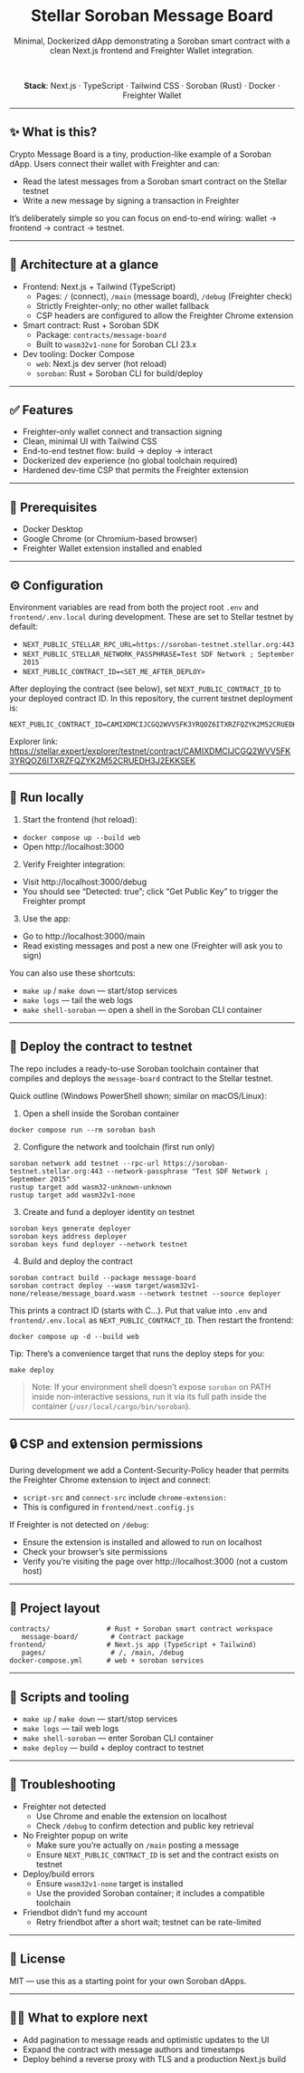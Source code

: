 <div align="center">

# Stellar Soroban Message Board

Minimal, Dockerized dApp demonstrating a Soroban smart contract with a clean Next.js frontend and Freighter Wallet integration.

<br/>

<strong>Stack</strong>: Next.js · TypeScript · Tailwind CSS · Soroban (Rust) · Docker · Freighter Wallet

</div>

---

## ✨ What is this?

Crypto Message Board is a tiny, production-like example of a Soroban dApp. Users connect their wallet with Freighter and can:

- Read the latest messages from a Soroban smart contract on the Stellar testnet
- Write a new message by signing a transaction in Freighter

It’s deliberately simple so you can focus on end-to-end wiring: wallet → frontend → contract → testnet.

---

## 🧭 Architecture at a glance

- Frontend: Next.js + Tailwind (TypeScript)
   - Pages: `/` (connect), `/main` (message board), `/debug` (Freighter check)
   - Strictly Freighter-only; no other wallet fallback
   - CSP headers are configured to allow the Freighter Chrome extension
- Smart contract: Rust + Soroban SDK
   - Package: `contracts/message-board`
   - Built to `wasm32v1-none` for Soroban CLI 23.x
- Dev tooling: Docker Compose
   - `web`: Next.js dev server (hot reload)
   - `soroban`: Rust + Soroban CLI for build/deploy

---

## ✅ Features

- Freighter-only wallet connect and transaction signing
- Clean, minimal UI with Tailwind CSS
- End-to-end testnet flow: build → deploy → interact
- Dockerized dev experience (no global toolchain required)
- Hardened dev-time CSP that permits the Freighter extension

---

## 🔧 Prerequisites

- Docker Desktop
- Google Chrome (or Chromium-based browser)
- Freighter Wallet extension installed and enabled

---

## ⚙️ Configuration

Environment variables are read from both the project root `.env` and `frontend/.env.local` during development. These are set to Stellar testnet by default:

- `NEXT_PUBLIC_STELLAR_RPC_URL=https://soroban-testnet.stellar.org:443`
- `NEXT_PUBLIC_STELLAR_NETWORK_PASSPHRASE=Test SDF Network ; September 2015`
- `NEXT_PUBLIC_CONTRACT_ID=<SET_ME_AFTER_DEPLOY>`

After deploying the contract (see below), set `NEXT_PUBLIC_CONTRACT_ID` to your deployed contract ID. In this repository, the current testnet deployment is:

```
NEXT_PUBLIC_CONTRACT_ID=CAMIXDMCIJCGQ2WVV5FK3YRQOZ6ITXRZFQZYK2M52CRUEDH3J2EKKSEK
```

Explorer link: https://stellar.expert/explorer/testnet/contract/CAMIXDMCIJCGQ2WVV5FK3YRQOZ6ITXRZFQZYK2M52CRUEDH3J2EKKSEK

---

## 🚀 Run locally

1) Start the frontend (hot reload):

- `docker compose up --build web`
- Open http://localhost:3000

2) Verify Freighter integration:

- Visit http://localhost:3000/debug
- You should see “Detected: true”; click “Get Public Key” to trigger the Freighter prompt

3) Use the app:

- Go to http://localhost:3000/main
- Read existing messages and post a new one (Freighter will ask you to sign)

You can also use these shortcuts:

- `make up` / `make down` — start/stop services
- `make logs` — tail the web logs
- `make shell-soroban` — open a shell in the Soroban CLI container

---

## 🧪 Deploy the contract to testnet

The repo includes a ready-to-use Soroban toolchain container that compiles and deploys the `message-board` contract to the Stellar testnet.

Quick outline (Windows PowerShell shown; similar on macOS/Linux):

1) Open a shell inside the Soroban container

```
docker compose run --rm soroban bash
```

2) Configure the network and toolchain (first run only)

```
soroban network add testnet --rpc-url https://soroban-testnet.stellar.org:443 --network-passphrase "Test SDF Network ; September 2015"
rustup target add wasm32-unknown-unknown
rustup target add wasm32v1-none
```

3) Create and fund a deployer identity on testnet

```
soroban keys generate deployer
soroban keys address deployer
soroban keys fund deployer --network testnet
```

4) Build and deploy the contract

```
soroban contract build --package message-board
soroban contract deploy --wasm target/wasm32v1-none/release/message_board.wasm --network testnet --source deployer
```

This prints a contract ID (starts with C…). Put that value into `.env` and `frontend/.env.local` as `NEXT_PUBLIC_CONTRACT_ID`. Then restart the frontend:

```
docker compose up -d --build web
```

Tip: There’s a convenience target that runs the deploy steps for you:

```
make deploy
```

> Note: If your environment shell doesn’t expose `soroban` on PATH inside non-interactive sessions, run it via its full path inside the container (`/usr/local/cargo/bin/soroban`).

---

## 🔒 CSP and extension permissions

During development we add a Content-Security-Policy header that permits the Freighter Chrome extension to inject and connect:

- `script-src` and `connect-src` include `chrome-extension:`
- This is configured in `frontend/next.config.js`

If Freighter is not detected on `/debug`:

- Ensure the extension is installed and allowed to run on localhost
- Check your browser’s site permissions
- Verify you’re visiting the page over http://localhost:3000 (not a custom host)

---

## 🧱 Project layout

```
contracts/              # Rust + Soroban smart contract workspace
   message-board/        # Contract package
frontend/               # Next.js app (TypeScript + Tailwind)
   pages/                # /, /main, /debug
docker-compose.yml      # web + soroban services
```

---

## 🧰 Scripts and tooling

- `make up` / `make down` — start/stop services
- `make logs` — tail web logs
- `make shell-soroban` — enter Soroban CLI container
- `make deploy` — build + deploy contract to testnet

---

## 🧩 Troubleshooting

- Freighter not detected
   - Use Chrome and enable the extension on localhost
   - Check `/debug` to confirm detection and public key retrieval
- No Freighter popup on write
   - Make sure you’re actually on `/main` posting a message
   - Ensure `NEXT_PUBLIC_CONTRACT_ID` is set and the contract exists on testnet
- Deploy/build errors
   - Ensure `wasm32v1-none` target is installed
   - Use the provided Soroban container; it includes a compatible toolchain
- Friendbot didn’t fund my account
   - Retry friendbot after a short wait; testnet can be rate-limited

---

## 📜 License

MIT — use this as a starting point for your own Soroban dApps.

---

## 🙋‍♀️ What to explore next

- Add pagination to message reads and optimistic updates to the UI
- Expand the contract with message authors and timestamps
- Deploy behind a reverse proxy with TLS and a production Next.js build
